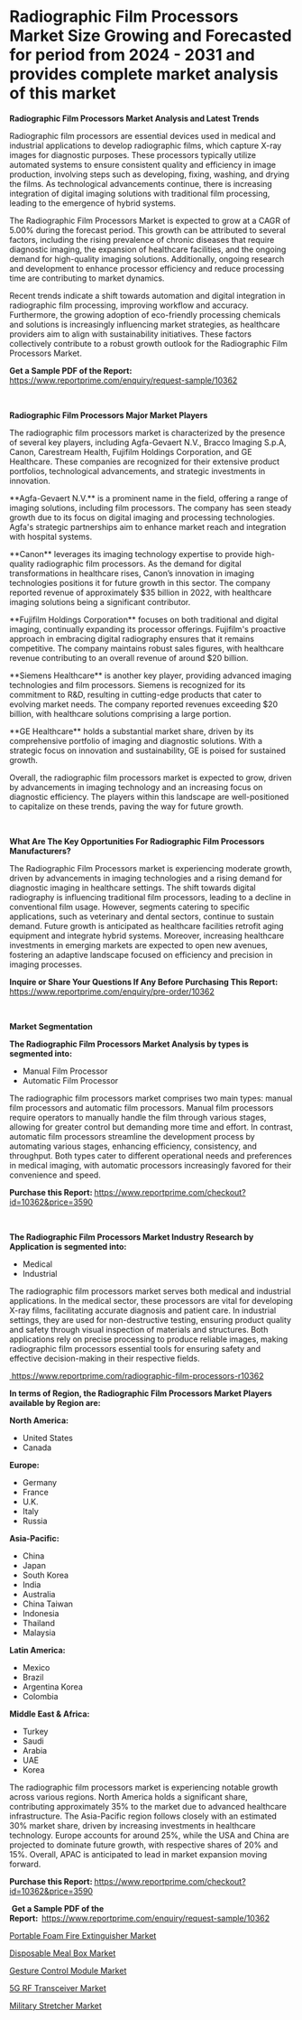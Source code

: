 <p><h1>Radiographic Film Processors Market Size Growing and Forecasted for period from 2024 - 2031 and provides complete market analysis of this market</h1></p><p><strong>Radiographic Film Processors Market Analysis and Latest Trends</strong></p>
<p><p>Radiographic film processors are essential devices used in medical and industrial applications to develop radiographic films, which capture X-ray images for diagnostic purposes. These processors typically utilize automated systems to ensure consistent quality and efficiency in image production, involving steps such as developing, fixing, washing, and drying the films. As technological advancements continue, there is increasing integration of digital imaging solutions with traditional film processing, leading to the emergence of hybrid systems.</p><p>The Radiographic Film Processors Market is expected to grow at a CAGR of 5.00% during the forecast period. This growth can be attributed to several factors, including the rising prevalence of chronic diseases that require diagnostic imaging, the expansion of healthcare facilities, and the ongoing demand for high-quality imaging solutions. Additionally, ongoing research and development to enhance processor efficiency and reduce processing time are contributing to market dynamics.</p><p>Recent trends indicate a shift towards automation and digital integration in radiographic film processing, improving workflow and accuracy. Furthermore, the growing adoption of eco-friendly processing chemicals and solutions is increasingly influencing market strategies, as healthcare providers aim to align with sustainability initiatives. These factors collectively contribute to a robust growth outlook for the Radiographic Film Processors Market.</p></p>
<p><strong>Get a Sample PDF of the Report:&nbsp;</strong> <a href="https://www.reportprime.com/enquiry/request-sample/10362?utm_campaign=5&utm_medium=2&utm_source=Github&utm_content=ia&utm_term=16112024&utm_id=radiographic-film-processors">https://www.reportprime.com/enquiry/request-sample/10362</a></p>
<p>&nbsp;</p>
<p><strong>Radiographic Film Processors Major Market Players</strong></p>
<p><p>The radiographic film processors market is characterized by the presence of several key players, including Agfa-Gevaert N.V., Bracco Imaging S.p.A, Canon, Carestream Health, Fujifilm Holdings Corporation, and GE Healthcare. These companies are recognized for their extensive product portfolios, technological advancements, and strategic investments in innovation.</p><p>**Agfa-Gevaert N.V.** is a prominent name in the field, offering a range of imaging solutions, including film processors. The company has seen steady growth due to its focus on digital imaging and processing technologies. Agfa's strategic partnerships aim to enhance market reach and integration with hospital systems.</p><p>**Canon** leverages its imaging technology expertise to provide high-quality radiographic film processors. As the demand for digital transformations in healthcare rises, Canon’s innovation in imaging technologies positions it for future growth in this sector. The company reported revenue of approximately $35 billion in 2022, with healthcare imaging solutions being a significant contributor.</p><p>**Fujifilm Holdings Corporation** focuses on both traditional and digital imaging, continually expanding its processor offerings. Fujifilm's proactive approach in embracing digital radiography ensures that it remains competitive. The company maintains robust sales figures, with healthcare revenue contributing to an overall revenue of around $20 billion.</p><p>**Siemens Healthcare** is another key player, providing advanced imaging technologies and film processors. Siemens is recognized for its commitment to R&D, resulting in cutting-edge products that cater to evolving market needs. The company reported revenues exceeding $20 billion, with healthcare solutions comprising a large portion.</p><p>**GE Healthcare** holds a substantial market share, driven by its comprehensive portfolio of imaging and diagnostic solutions. With a strategic focus on innovation and sustainability, GE is poised for sustained growth.</p><p>Overall, the radiographic film processors market is expected to grow, driven by advancements in imaging technology and an increasing focus on diagnostic efficiency. The players within this landscape are well-positioned to capitalize on these trends, paving the way for future growth.</p></p>
<p>&nbsp;</p>
<p><strong>What Are The Key Opportunities For Radiographic Film Processors Manufacturers?</strong></p>
<p><p>The Radiographic Film Processors market is experiencing moderate growth, driven by advancements in imaging technologies and a rising demand for diagnostic imaging in healthcare settings. The shift towards digital radiography is influencing traditional film processors, leading to a decline in conventional film usage. However, segments catering to specific applications, such as veterinary and dental sectors, continue to sustain demand. Future growth is anticipated as healthcare facilities retrofit aging equipment and integrate hybrid systems. Moreover, increasing healthcare investments in emerging markets are expected to open new avenues, fostering an adaptive landscape focused on efficiency and precision in imaging processes.</p></p>
<p><strong>Inquire or Share Your Questions If Any Before Purchasing This Report:</strong> <a href="https://www.reportprime.com/enquiry/pre-order/10362?utm_campaign=5&utm_medium=2&utm_source=Github&utm_content=ia&utm_term=16112024&utm_id=radiographic-film-processors">https://www.reportprime.com/enquiry/pre-order/10362</a></p>
<p>&nbsp;</p>
<p><strong>Market Segmentation</strong></p>
<p><strong>The Radiographic Film Processors Market Analysis by types is segmented into:</strong></p>
<p><ul><li>Manual Film Processor</li><li>Automatic Film Processor</li></ul></p>
<p><p>The radiographic film processors market comprises two main types: manual film processors and automatic film processors. Manual film processors require operators to manually handle the film through various stages, allowing for greater control but demanding more time and effort. In contrast, automatic film processors streamline the development process by automating various stages, enhancing efficiency, consistency, and throughput. Both types cater to different operational needs and preferences in medical imaging, with automatic processors increasingly favored for their convenience and speed.</p></p>
<p><strong>Purchase this Report:&nbsp;</strong><a href="https://www.reportprime.com/checkout?id=10362&price=3590&utm_campaign=5&utm_medium=2&utm_source=Github&utm_content=ia&utm_term=16112024&utm_id=radiographic-film-processors">https://www.reportprime.com/checkout?id=10362&price=3590</a></p>
<p>&nbsp;</p>
<p><strong>The Radiographic Film Processors Market Industry Research by Application is segmented into:</strong></p>
<p><ul><li>Medical</li><li>Industrial</li></ul></p>
<p><p>The radiographic film processors market serves both medical and industrial applications. In the medical sector, these processors are vital for developing X-ray films, facilitating accurate diagnosis and patient care. In industrial settings, they are used for non-destructive testing, ensuring product quality and safety through visual inspection of materials and structures. Both applications rely on precise processing to produce reliable images, making radiographic film processors essential tools for ensuring safety and effective decision-making in their respective fields.</p></p>
<p><a href="https://www.reportprime.com/radiographic-film-processors-r10362?utm_campaign=5&utm_medium=2&utm_source=Github&utm_content=ia&utm_term=16112024&utm_id=radiographic-film-processors">&nbsp;https://www.reportprime.com/radiographic-film-processors-r10362</a></p>
<p><strong>In terms of Region, the Radiographic Film Processors Market Players available by Region are:</strong></p>
<p>
    <p> <strong> North America: </strong>
        <ul>
            <li>United States</li>
            <li>Canada</li>
        </ul>
        </p> 
    <p> <strong> Europe: </strong>
        <ul>
            <li>Germany</li>
            <li>France</li>
            <li>U.K.</li>
            <li>Italy</li>
            <li>Russia</li>
        </ul>
        </p> 
    <p> <strong> Asia-Pacific: </strong>
        <ul>
            <li>China</li>
            <li>Japan</li>
            <li>South Korea</li>
            <li>India</li>
            <li>Australia</li>
            <li>China Taiwan</li>
            <li>Indonesia</li>
            <li>Thailand</li>
            <li>Malaysia</li>
        </ul>
        </p> 
    <p> <strong> Latin America: </strong>
        <ul>
            <li>Mexico</li>
            <li>Brazil</li>
            <li>Argentina Korea</li>
            <li>Colombia</li>
        </ul>
        </p> 
    <p> <strong> Middle East & Africa: </strong>
        <ul>
            <li>Turkey</li>
            <li>Saudi</li>
            <li>Arabia</li>
            <li>UAE</li>
            <li>Korea</li>
        </ul>
    </p>
    </p>
<p><p>The radiographic film processors market is experiencing notable growth across various regions. North America holds a significant share, contributing approximately 35% to the market due to advanced healthcare infrastructure. The Asia-Pacific region follows closely with an estimated 30% market share, driven by increasing investments in healthcare technology. Europe accounts for around 25%, while the USA and China are projected to dominate future growth, with respective shares of 20% and 15%. Overall, APAC is anticipated to lead in market expansion moving forward.</p></p>
<p><strong>Purchase this Report: </strong><a href="https://www.reportprime.com/checkout?id=10362&price=3590&utm_campaign=5&utm_medium=2&utm_source=Github&utm_content=ia&utm_term=16112024&utm_id=radiographic-film-processors">https://www.reportprime.com/checkout?id=10362&price=3590</a></p>
<p>&nbsp;<strong>Get a Sample PDF of the Report:&nbsp;&nbsp;</strong><a href="https://www.reportprime.com/enquiry/request-sample/10362?utm_campaign=5&utm_medium=2&utm_source=Github&utm_content=ia&utm_term=16112024&utm_id=radiographic-film-processors">https://www.reportprime.com/enquiry/request-sample/10362</a></p>
<p><strong></strong></p>
<p><p><a href="https://issuu.com/reportprime-2/docs/portable-foam-fire-extinguisher-mar_5c40e1e4026a8c?utm_campaign=5&utm_medium=2&utm_source=Github&utm_content=ia&utm_term=16112024&utm_id=radiographic-film-processors">Portable Foam Fire Extinguisher Market</a></p><p><a href="https://issuu.com/reportprime-2/docs/disposable-meal-box-market-size-203_ecbaab1ff71127?utm_campaign=5&utm_medium=2&utm_source=Github&utm_content=ia&utm_term=16112024&utm_id=radiographic-film-processors">Disposable Meal Box Market</a></p><p><a href="https://www.linkedin.com/pulse/gesture-control-module-market-outlook-forecast-from-2024-2031-gllkc?utm_campaign=5&utm_medium=2&utm_source=Github&utm_content=ia&utm_term=16112024&utm_id=radiographic-film-processors">Gesture Control Module Market</a></p><p><a href="https://www.linkedin.com/pulse/comprehensive-5g-rf-transceiver-market-report-regional-analysis-0ikmc?utm_campaign=5&utm_medium=2&utm_source=Github&utm_content=ia&utm_term=16112024&utm_id=radiographic-film-processors">5G RF Transceiver Market</a></p><p><a href="https://github.com/lylyparadise/Market-Research-Report-List-5/blob/main/military-stretcher-market.md?utm_campaign=5&utm_medium=2&utm_source=Github&utm_content=ia&utm_term=16112024&utm_id=radiographic-film-processors">Military Stretcher Market</a></p></p>